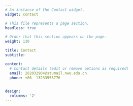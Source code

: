 ```yaml
---
# An instance of the Contact widget.
widget: contact

# This file represents a page section.
headless: true

# Order that this section appears on the page.
weight: 130

title: Contact
subtitle:

content:
  # Contact details (edit or remove options as required)
  email: 202032904@stumail.nwu.edu.cn
  phone: +86  13233553776
 

design:
  columns: '2'
---
```


